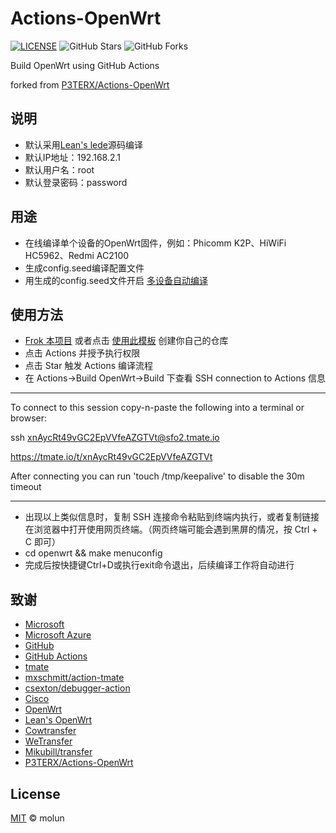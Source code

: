 # Actions-OpenWrt

[![LICENSE](https://img.shields.io/github/license/mashape/apistatus.svg?style=flat-square&label=LICENSE)](https://github.com/P3TERX/Actions-OpenWrt/blob/master/LICENSE)
![GitHub Stars](https://img.shields.io/github/stars/P3TERX/Actions-OpenWrt.svg?style=flat-square&label=Stars&logo=github)
![GitHub Forks](https://img.shields.io/github/forks/P3TERX/Actions-OpenWrt.svg?style=flat-square&label=Forks&logo=github)

Build OpenWrt using GitHub Actions

forked from [P3TERX/Actions-OpenWrt](https://github.com/P3TERX/Actions-OpenWrt)


## 说明

- 默认采用[Lean's lede](https://github.com/coolsnowwolf/lede)源码编译
- 默认IP地址：192.168.2.1
- 默认用户名：root
- 默认登录密码：password


## 用途

- 在线编译单个设备的OpenWrt固件，例如：Phicomm K2P、HiWiFi HC5962、Redmi AC2100
- 生成config.seed编译配置文件
- 用生成的config.seed文件开启 [多设备自动编译](https://github.com/molun/Auto-Build-OpenWrt) 


## 使用方法

- [Frok 本项目](https://github.com/molun/Actions-LEDE/fork) 或者点击 [使用此模板](https://github.com/molun/Actions-LEDE/generate) 创建你自己的仓库
- 点击 Actions 并授予执行权限
- 点击 Star 触发 Actions 编译流程
- 在 Actions→Build OpenWrt→Build 下查看 SSH connection to Actions 信息
________________________________________________________________________________
To connect to this session copy-n-paste the following into a terminal or browser:

ssh xnAycRt49vGC2EpVVfeAZGTVt@sfo2.tmate.io

https://tmate.io/t/xnAycRt49vGC2EpVVfeAZGTVt

After connecting you can run 'touch /tmp/keepalive' to disable the 30m timeout

________________________________________________________________________________
- 出现以上类似信息时，复制 SSH 连接命令粘贴到终端内执行，或者复制链接在浏览器中打开使用网页终端。（网页终端可能会遇到黑屏的情况，按 Ctrl + C 即可）
- cd openwrt && make menuconfig
- 完成后按快捷键Ctrl+D或执行exit命令退出，后续编译工作将自动进行


## 致谢

- [Microsoft](https://www.microsoft.com)
- [Microsoft Azure](https://azure.microsoft.com)
- [GitHub](https://github.com)
- [GitHub Actions](https://github.com/features/actions)
- [tmate](https://github.com/tmate-io/tmate)
- [mxschmitt/action-tmate](https://github.com/mxschmitt/action-tmate)
- [csexton/debugger-action](https://github.com/csexton/debugger-action)
- [Cisco](https://www.cisco.com/)
- [OpenWrt](https://github.com/openwrt/openwrt)
- [Lean's OpenWrt](https://github.com/coolsnowwolf/lede)
- [Cowtransfer](https://cowtransfer.com)
- [WeTransfer](https://wetransfer.com/)
- [Mikubill/transfer](https://github.com/Mikubill/transfer)
- [P3TERX/Actions-OpenWrt](https://github.com/P3TERX/Actions-OpenWrt)


## License

[MIT](https://github.com/molun/Actions-LEDE/blob/master/LICENSE) © molun
